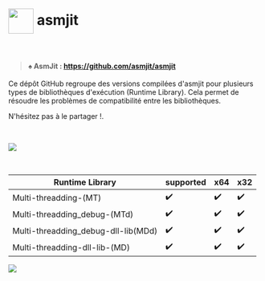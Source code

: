 <h1> <img align="center" src="https://asmjit.com/resources/images/asmjit-logo.png" width="50px" /> asmjit</h1>

<br />

> #### ♠️ AsmJit : https://github.com/asmjit/asmjit

Ce dépôt GitHub regroupe des versions compilées d'asmjit pour plusieurs types de bibliothèques d'exécution (Runtime Library). Cela permet de résoudre les problèmes de compatibilité entre les bibliothèques. 

N'hésitez pas à le partager !.

<br />

![](https://img.shields.io/static/v1?label=Langage&message=Cpp&color=blue)

<br />

| Runtime Library  | supported | x64 | x32 |
| ------------- | ------------- | -             | -               |
| Multi-threadding-(MT)  | ✔️  |    ✔️        |       ✔️        |✔️
| Multi-threadding_debug-(MTd)  | ✔️           |     ✔️          |✔️
| Multi-threadding_debug-dll-lib(MDd)  | ✔️    |     ✔️          |✔️
| Multi-threadding-dll-lib-(MD) | ✔️           |      ✔️         |✔️

![](https://img.shields.io/static/v1?label=Discord&message=$x-Cheats%232170&color=blue)


        
